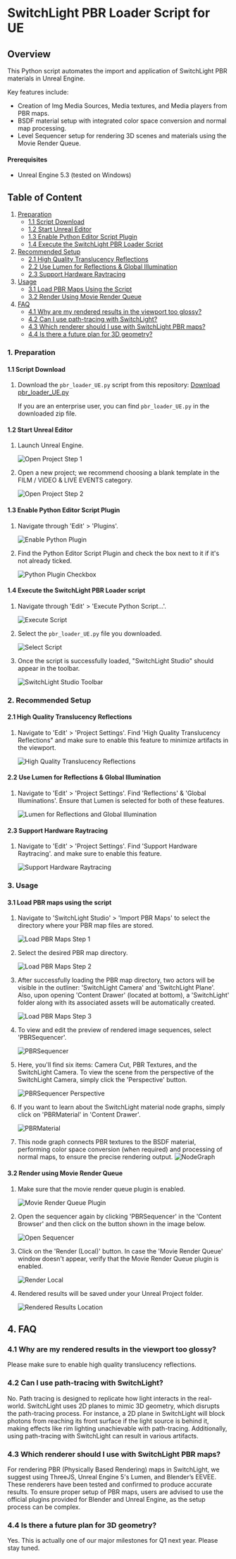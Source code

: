 # SwitchLight PBR Loader Script for UE

## Overview

This Python script automates the import and application of SwitchLight PBR materials in Unreal Engine.
<br>

Key features include:
- Creation of Img Media Sources, Media textures, and Media players from PBR maps.
- BSDF material setup with integrated color space conversion and normal map processing.
- Level Sequencer setup for rendering 3D scenes and materials using the Movie Render Queue.

#### Prerequisites

- Unreal Engine 5.3 (tested on Windows)

## Table of Content
1. [Preparation](#1-preparation)
   - [1.1 Script Download](#11-script-download)
   - [1.2 Start Unreal Editor](#12-start-unreal-editor)
   - [1.3 Enable Python Editor Script Plugin](#13-enable-python-editor-script-plugin)
   - [1.4 Execute the SwitchLight PBR Loader Script](#14-execute-the-switchlight-pbr-loader-script)
2. [Recommended Setup](#2-recommended-setup)
   - [2.1 High Quality Translucency Reflections](#21-high-quality-translucency-reflections)
   - [2.2 Use Lumen for Reflections & Global Illumination](#22-use-lumen-for-reflections--global-illumination)
   - [2.3 Support Hardware Raytracing](#23-support-hardware-raytracing)
3. [Usage](#3-usage)
   - [3.1 Load PBR Maps Using the Script](#31-load-pbr-maps-using-the-script)
   - [3.2 Render Using Movie Render Queue](#32-render-using-movie-render-queue)
4. [FAQ](#4-faq)
   - [4.1 Why are my rendered results in the viewport too glossy?](#41-why-are-my-rendered-results-in-the-viewport-too-glossy)
   - [4.2 Can I use path-tracing with SwitchLight?](#42-can-i-use-path-tracing-with-switchlight)
   - [4.3 Which renderer should I use with SwitchLight PBR maps?](#43-which-renderer-should-i-use-with-switchlight-pbr-maps)
   - [4.4 Is there a future plan for 3D geometry?](#44-is-there-a-future-plan-for-3d-geometry)


### 1. Preparation

#### 1.1 Script Download

1. Download the `pbr_loader_UE.py` script from this repository:
   [Download pbr_loader_UE.py](https://github.com/beeble-ai/SwitchLight-Studio/blob/main/unreal_engine/pbr_loader_ue.py)

   If you are an enterprise user, you can find `pbr_loader_UE.py` in the downloaded zip file.

#### 1.2 Start Unreal Editor

1. Launch Unreal Engine.
   
   ![Open Project Step 1](https://desktop.beeble.ai/public/unreal_readme/open_project_1.png)

2. Open a new project; we recommend choosing a blank template in the FILM / VIDEO & LIVE EVENTS category.
   
   ![Open Project Step 2](https://desktop.beeble.ai/public/unreal_readme/open_project_2.png)

#### 1.3 Enable Python Editor Script Plugin

1. Navigate through 'Edit' > 'Plugins'.
   
   ![Enable Python Plugin](https://desktop.beeble.ai/public/unreal_readme/python_plugin_0.png)

2. Find the Python Editor Script Plugin and check the box next to it if it's not already ticked.
   
   ![Python Plugin Checkbox](https://desktop.beeble.ai/public/unreal_readme/python_plugin_1.png)

#### 1.4 Execute the SwitchLight PBR Loader script

1. Navigate through 'Edit' > 'Execute Python Script...'.
   
   ![Execute Script](https://desktop.beeble.ai/public/unreal_readme/execute_script_0.png)

2. Select the `pbr_loader_UE.py` file you downloaded.
   
   ![Select Script](https://desktop.beeble.ai/public/unreal_readme/execute_script_1.png)

3. Once the script is successfully loaded, "SwitchLight Studio" should appear in the toolbar.
   
   ![SwitchLight Studio Toolbar](https://desktop.beeble.ai/public/unreal_readme/execute_script_2.png)

### 2. Recommended Setup

#### 2.1 High Quality Translucency Reflections

1. Navigate to 'Edit' > 'Project Settings'. Find 'High Quality Translucency Reflections" and make sure to enable this feature to minimize artifacts in the viewport.

   ![High Quality Translucency Reflections](https://desktop.beeble.ai/public/unreal_readme/high_translucency.png)

#### 2.2 Use Lumen for Reflections & Global Illumination

1. Navigate to 'Edit' > 'Project Settings'. Find 'Reflections' & 'Global Illuminations'. Ensure that Lumen is selected for both of these features.
   
   ![Lumen for Reflections and Global Illumination](https://desktop.beeble.ai/public/unreal_readme/lumen.png)


#### 2.3 Support Hardware Raytracing

1. Navigate to 'Edit' > 'Project Settings'. Find 'Support Hardware Raytracing'. and make sure to enable this feature.

   ![Support Hardware Raytracing](https://desktop.beeble.ai/public/unreal_readme/raytracing.png)

### 3. Usage

#### 3.1 Load PBR maps using the script

1. Navigate to 'SwitchLight Studio' > 'Import PBR Maps' to select the directory where your PBR map files are stored.
   
   ![Load PBR Maps Step 1](https://desktop.beeble.ai/public/unreal_readme/load_pbr_sequence_0.png)

2. Select the desired PBR map directory.
   
   ![Load PBR Maps Step 2](https://desktop.beeble.ai/public/unreal_readme/load_pbr_sequence_1.png)

3. After successfully loading the PBR map directory, two actors will be visible in the outliner: 'SwitchLight Camera' and 'SwitchLight Plane'. Also, upon opening 'Content Drawer' (located at bottom), a 'SwitchLight' folder along with its associated assets will be automatically created.
   
   ![Load PBR Maps Step 3](https://desktop.beeble.ai/public/unreal_readme/load_pbr_sequence_4.png)

4. To view and edit the preview of rendered image sequences, select 'PBRSequencer'.
   
   ![PBRSequencer](https://desktop.beeble.ai/public/unreal_readme/pbr_sequencer_0.png)

5. Here, you'll find six items: Camera Cut, PBR Textures, and the SwitchLight Camera. To view the scene from the perspective of the SwitchLight Camera, simply click the 'Perspective' button.
   
   ![PBRSequencer Perspective](https://desktop.beeble.ai/public/unreal_readme/pbr_sequencer_1.png)

6. If you want to learn about the SwitchLight material node graphs, simply click on 'PBRMaterial' in 'Content Drawer'.
   
   ![PBRMaterial](https://desktop.beeble.ai/public/unreal_readme/pbr_material_2.png)

7. This node graph connects PBR textures to the BSDF material, performing color space conversion (when required) and processing of normal maps, to ensure the precise rendering output.
   ![NodeGraph](https://desktop.beeble.ai/public/unreal_readme/node_setup.png)

#### 3.2 Render using Movie Render Queue

1. Make sure that the movie render queue plugin is enabled.
   
   ![Movie Render Queue Plugin](https://desktop.beeble.ai/public/unreal_readme/movie_render_queue.png)

2. Open the sequencer again by clicking 'PBRSequencer' in the 'Content Browser' and then click on the button shown in the image below.
   
   ![Open Sequencer](https://desktop.beeble.ai/public/unreal_readme/render.png)

3. Click on the 'Render (Local)' button. In case the 'Movie Render Queue' window doesn't appear, verify that the Movie Render Queue plugin is enabled.
   
   ![Render Local](https://desktop.beeble.ai/public/unreal_readme/render2.png)

4. Rendered results will be saved under your Unreal Project folder.
   
   ![Rendered Results Location](https://desktop.beeble.ai/public/unreal_readme/render4.png)

## 4. FAQ

### 4.1 Why are my rendered results in the viewport too glossy?

Please make sure to enable high quality translucency reflections.

### 4.2 Can I use path-tracing with SwitchLight?

No. Path tracing is designed to replicate how light interacts in the real-world. SwitchLight uses 2D planes to mimic 3D geometry, which disrupts the path-tracing process. For instance, a 2D plane in SwitchLight will block photons from reaching its front surface if the light source is behind it, making effects like rim lighting unachievable with path-tracing. Additionally, using path-tracing with SwitchLight can result in various artifacts.

### 4.3 Which renderer should I use with SwitchLight PBR maps?

For rendering PBR (Physically Based Rendering) maps in SwitchLight, we suggest using ThreeJS, Unreal Engine 5's Lumen, and Blender’s EEVEE. These renderers have been tested and confirmed to produce accurate results. To ensure proper setup of PBR maps, users are advised to use the official plugins provided for Blender and Unreal Engine, as the setup process can be complex.

### 4.4 Is there a future plan for 3D geometry?

Yes. This is actually one of our major milestones for Q1 next year. Please stay tuned.
